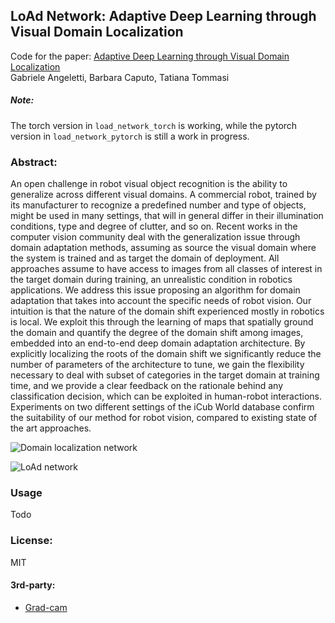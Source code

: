 ## LoAd Network: Adaptive Deep Learning through Visual Domain Localization

Code for the paper:
[Adaptive Deep Learning through Visual Domain Localization](https://arxiv.org/ "Arxiv")\
Gabriele Angeletti, Barbara Caputo, Tatiana Tommasi

##### Note:
The torch version in `load_network_torch` is working, while the pytorch version in `load_network_pytorch` is still a work in progress.

### Abstract:
An open challenge in robot visual object recognition is the ability to generalize across different visual domains. A commercial robot, trained by its manufacturer to recognize a predefined number and type of objects, might be used in many settings, that will in general differ in their illumination conditions, type and degree of clutter, and so on. Recent works in the computer vision community deal with the generalization issue through domain adaptation methods, assuming as source the visual domain where the system is trained and as target the domain of deployment. All approaches assume to have access to images from all classes of interest in the target domain during training, an unrealistic condition in robotics applications. We address this issue proposing an algorithm for domain adaptation that takes into account the specific needs of robot vision. Our intuition is that the nature of the domain shift experienced mostly in robotics is local. We exploit this through the learning of maps that spatially ground the domain and quantify the degree of the domain shift among images, embedded into an end-to-end deep domain adaptation architecture. By explicitly localizing the roots of the domain shift we significantly reduce the number of parameters of the architecture to tune, we gain the flexibility necessary to deal with subset of categories in the target domain at training time, and we provide a clear feedback on the rationale behind any classification decision, which can be exploited in human-robot interactions. Experiments on two different settings of the iCub World database confirm the suitability of our method for robot vision, compared to existing state of the art approaches.

![Domain localization network](https://i.imgur.com/b5wJbeN.png)

![LoAd network](https://i.imgur.com/sKDqDFu.png)

### Usage
Todo

### License:
MIT

#### 3rd-party:
* [Grad-cam](https://github.com/ramprs/grad-cam)